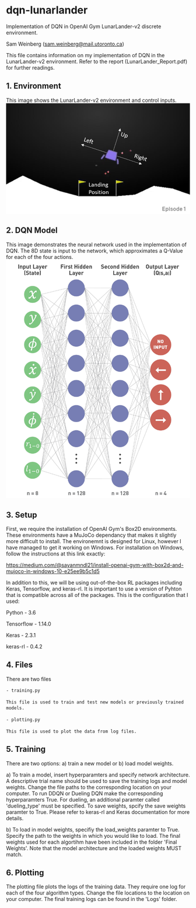 # dqn-lunarlander
Implementation of DQN in OpenAI Gym LunarLander-v2 discrete environment.

Sam Weinberg (sam.weinberg@mail.utoronto.ca)

This file contains information on my implementation of DQN in the LunarLander-v2 environment. Refer to the report (LunarLander_Report.pdf) for further readings.

## 1. Environment
This image shows the LunarLander-v2 environment and control inputs.
![Env](/img/LunarLanderEnv.JPG)

## 2. DQN Model
This image demonstrates the neural network used in the implementation of DQN. The 8D state is input to the network, which approximates a Q-Value for each of the four actions.
![Model](/img/neuralnetwork.JPG)

## 3. Setup

First, we require the installation of OpenAI Gym's Box2D environments. These environments have a MuJoCo dependancy that makes it slightly more difficult to install. The environemnt is designed for Linux, however I have managed to get it working on Windows. For installation on Windows, follow the instructions at this link exactly:

https://medium.com/@sayanmndl21/install-openai-gym-with-box2d-and-mujoco-in-windows-10-e25ee9b5c1d5

In addition to this, we will be using out-of-the-box RL packages including Keras, Tensorflow, and keras-rl. It is important to use
a version of Pyhton that is compatible across all of the packages. This is the configuration that I used:

Python - 3.6

Tensorflow - 1.14.0

Keras - 2.3.1

keras-rl - 0.4.2

## 4. Files

There are two files

	- training.py 
	
	This file is used to train and test new models or previously trained models.
	
	- plotting.py

	This file is used to plot the data from log files.

## 5. Training

There are two options: a) train a new model or b) load model weights. 

a) To train a model, insert hyperparamters and specify network architecture. A descriptive trial name should be used to save the training logs and model weights. Change the file paths to the corresponding location on your computer. To run DDQN or Dueling DQN make the corresponding hyperparamters True. For dueling, an additional paramter called 'dueling_type' must be specified. To save weights, spcify the save weights paramter to True. Please refer to keras-rl and Keras documentation for more details.

b) To load in model weights, specifiy the load_weights paramter to True. Specify the path to the weights in which you would like to load. The final weights used for each algortihm have been included in the folder 'Final Weights'. Note that the model architecture and the loaded weights MUST match.

## 6. Plotting

The plotting file plots the logs of the training data. They require one log for each of the four algorithm types. Change the file locations to the location on your computer. The final training logs can be found in the 'Logs' folder.
